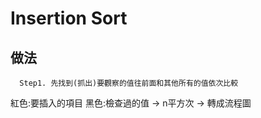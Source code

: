 # Insertion Sort
## 做法
      Step1. 先找到(抓出)要觀察的值往前面和其他所有的值依次比較

紅色:要插入的項目 黑色:檢查過的值
      → n平方次
      → 轉成流程圖

